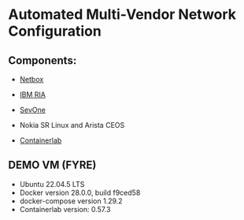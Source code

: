 # Automated Multi-Vendor Network Configuration 
## Components: 

- [Netbox](https://github.com/netbox-community/netbox-docker)

- [IBM RIA](https://www.ibm.com/products/rapid-infrastructure-automation)

- [SevOne](https://www.ibm.com/products/sevone)

- Nokia SR Linux and Arista CEOS 

- [Containerlab](https://containerlab.dev/install/)


## DEMO VM (FYRE)
- Ubuntu 22.04.5 LTS
- Docker version 28.0.0, build f9ced58
- docker-compose version 1.29.2
- Containerlab version: 0.57.3
  


